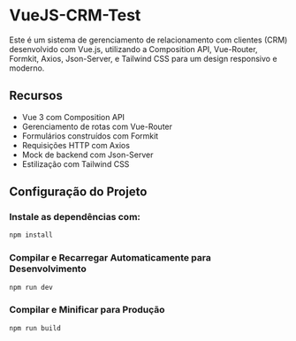 # VueJS-CRM-Test

Este é um sistema de gerenciamento de relacionamento com clientes (CRM) desenvolvido com Vue.js, utilizando a Composition API, Vue-Router, Formkit, Axios, Json-Server, e Tailwind CSS para um design responsivo e moderno.

## Recursos

- Vue 3 com Composition API
- Gerenciamento de rotas com Vue-Router
- Formulários construídos com Formkit
- Requisições HTTP com Axios
- Mock de backend com Json-Server
- Estilização com Tailwind CSS

## Configuração do Projeto

### Instale as dependências com:
```sh
npm install
```

### Compilar e Recarregar Automaticamente para Desenvolvimento
```sh
npm run dev
```

### Compilar e Minificar para Produção
```sh
npm run build
```
